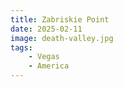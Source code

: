 ```yaml
---
title: Zabriskie Point
date: 2025-02-11
image: death-valley.jpg
tags:
    - Vegas
    - America
---
```


